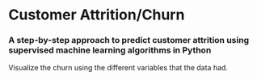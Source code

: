 # Customer Attrition/Churn
### A step-by-step approach to predict customer attrition using supervised machine learning algorithms in Python

Visualize the churn using the different variables that the data had. 
